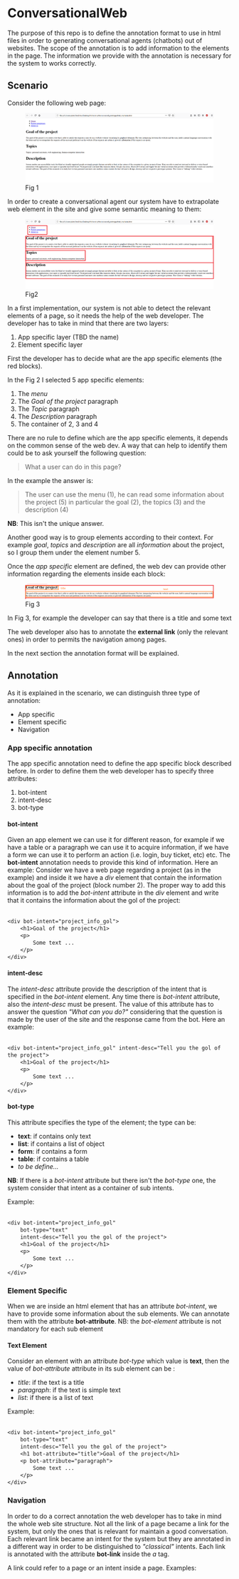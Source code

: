 # ConversationalWeb
The purpose of this repo is to define the annotation format to use in html files in order to generating conversational agents (chatbots) out of websites. The scope of the annotation is to add information to the elements in the page. The information we provide with the annotation is necessary for the system to works correctly.

## Scenario
Consider the following web page: 



<figure><img src="sito.png"><figcaption>Fig 1</figcaption></figure>
In order to create a conversational agent our system have to extrapolate web element in the site and give some semantic meaning to them:

<figure><img src="web-element.png"/><figcaption>Fig2</figcaption></figure>
In a first implementation, our system is not able to detect the relevant elements of a page, so it needs the help of the web developer. The developer has to take in mind that there are two layers:

1. App specific layer (TBD the name)
2. Element specific layer

First the developer has to decide what are the app specific elements (the red blocks).

In the Fig 2 I selected 5 app specific elements:

1. The _menu_
2. The _Goal of the project_ paragraph
3. The _Topic_ paragraph
4. The _Description_ paragraph
5. The container of 2, 3 and 4

There are no rule to define which are the app specific elements, it depends on the common sense of the web dev. A way that can help to identify them could be to ask yourself the following question:

> What a user can do in this page?

In the example the answer is:

> The user can use the menu (1), he can read some information about the project (5) in particular the goal (2), the topics (3) and the description (4)

**NB**: This isn't the unique answer.

Another good way is to group elements according to their context. For example _goal_, _topics_ and _description_ are all _information_ about the project, so I group them under the element number 5.

Once the _app specific_ element are defined, the web dev can provide other information regarding the elements inside each block:

<figure><img src="gol-paragraph.png"/><figcaption>Fig 3</figcaption></figure>
In Fig 3, for example the developer can say that there is a title and some text

The web developer also has to annotate the **external link** (only the relevant ones) in order to permits the navigation among pages.

In the next section the annotation format will be explained.

## Annotation
As it is explained in the scenario, we can distinguish three type of annotation:

* App specific
* Element specific
* Navigation

### App specific annotation
The app specific annotation need to define the app specific block described before. In order to define them the web developer has to specify three attributes:
1. bot-intent
2. intent-desc
3. bot-type

#### bot-intent
Given an app element we can use it for different reason, for example if we have a table or a paragraph we can use it to acquire information, if we have a form we can use it to perform an action (i.e. login, buy ticket, etc) etc. The **bot-intent** annotation needs to provide this kind of information.
Here an example:
Consider we have a web page regarding a project (as in the example) and inside it we have a _div_ element that contain the information about the goal of the project (block number 2). The proper way to add this information is to add the _bot-intent_ attribute in the _div_ element and write that it contains the information about the gol of the project:

<pre><code class="language-html">
&lt;div bot-intent="project_info_gol"&gt; 
    &lt;h1&gt;Goal of the project&lt;/h1&gt;
    &lt;p&gt;
        Some text ...
    &lt;/p&gt;
&lt;/div&gt;
</code></pre>

#### intent-desc
The _intent-desc_ attribute provide the description of the intent that is specified in the _bot-intent_ element. Any time there is _bot-intent_ attribute, also the _intent-desc_ must be present. The value of this attribute has to answer the question _"What can you do?"_ considering that the question is made by the user of the site and the response came from the bot. Here an example:

<pre><code class="language-html">
&lt;div bot-intent="project_info_gol" intent-desc="Tell you the gol of the project"&gt; 
    &lt;h1&gt;Goal of the project&lt;/h1&gt;
    &lt;p&gt;
        Some text ...
    &lt;/p&gt;
&lt;/div&gt;
</code></pre>

#### bot-type
This attribute specifies the type of the element; the type can be:
* **text**: if contains only text
* **list**: if contains a list of object
* **form**: if contains a form
* **table**: if contains a table
* _to be define..._

**NB**: If there is a _bot-intent_ attribute but there isn't the _bot-type_ one, the system consider that intent as a container of sub intents.

Example:
<pre><code class="language-html">
&lt;div bot-intent="project_info_gol" 
    bot-type="text"
    intent-desc="Tell you the gol of the project"&gt; 
    &lt;h1&gt;Goal of the project&lt;/h1&gt;
    &lt;p&gt;
        Some text ...
    &lt;/p&gt;
&lt;/div&gt;
</code></pre>

### Element Specific
When we are inside an html element that has an attribute _bot-intent_, we have to provide some  information about the sub elements.
We can annotate them with the attribute **bot-attribute**. 
NB: the _bot-element_ attribute is not mandatory for each sub element

#### Text Element
Consider an element with an attribute _bot-type_ which value is **text**, then the value of _bot-attribute_ attribute in its sub element can be :
* _title_: if the text is a title
* _paragraph_: if the text is simple text
* _list_: if there is a list of text

Example: 
<pre><code class="language-html">
&lt;div bot-intent="project_info_gol" 
    bot-type="text"
    intent-desc="Tell you the gol of the project"&gt; 
    &lt;h1 bot-attribute="title"&gt;Goal of the project&lt;/h1&gt;
    &lt;p bot-attribute="paragraph"&gt;
        Some text ...
    &lt;/p&gt;
&lt;/div&gt;
</code></pre>



### Navigation

In order to do a correct annotation the web developer has to take in mind the whole web site structure. Not all the link of a page became a link for the system, but only the ones that is relevant for maintain a good conversation. Each relevant link became an intent for the system but they are annotated in a different way in order to be distinguished to _"_classical_"_ intents. Each link is annotated with the attribute **bot-link** inside the _a_ tag.

A link could refer to a page or an intent inside a page. Examples:

